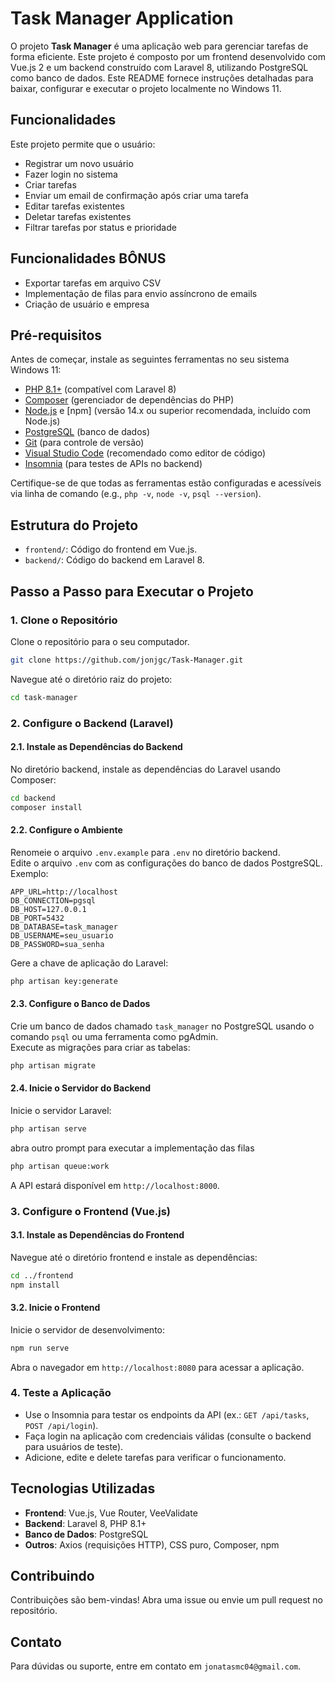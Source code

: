 # Task Manager Application

O projeto **Task Manager** é uma aplicação web para gerenciar tarefas de forma eficiente. Este projeto é composto por um frontend desenvolvido com Vue.js 2 e um backend construído com Laravel 8, utilizando PostgreSQL como banco de dados. Este README fornece instruções detalhadas para baixar, configurar e executar o projeto localmente no Windows 11.

## Funcionalidades

Este projeto permite que o usuário:
- Registrar um novo usuário
- Fazer login no sistema
- Criar tarefas
- Enviar um email de confirmação após criar uma tarefa
- Editar tarefas existentes
- Deletar tarefas existentes
- Filtrar tarefas por status e prioridade

## Funcionalidades BÔNUS
- Exportar tarefas em arquivo CSV
- Implementação de filas para envio assíncrono de emails
- Criação de usuário e empresa

## Pré-requisitos

Antes de começar, instale as seguintes ferramentas no seu sistema Windows 11:

- [PHP 8.1+](https://www.php.net/downloads.php) (compatível com Laravel 8)
- [Composer](https://getcomposer.org/download/) (gerenciador de dependências do PHP)
- [Node.js](https://nodejs.org/) e [npm] (versão 14.x ou superior recomendada, incluído com Node.js)
- [PostgreSQL](https://www.postgresql.org/download/windows/) (banco de dados)
- [Git](https://git-scm.com/download/win) (para controle de versão)
- [Visual Studio Code](https://code.visualstudio.com/) (recomendado como editor de código)
- [Insomnia](https://insomnia.rest/download) (para testes de APIs no backend)

Certifique-se de que todas as ferramentas estão configuradas e acessíveis via linha de comando (e.g., `php -v`, `node -v`, `psql --version`).

## Estrutura do Projeto

- `frontend/`: Código do frontend em Vue.js.
- `backend/`: Código do backend em Laravel 8.

## Passo a Passo para Executar o Projeto

### 1. Clone o Repositório
Clone o repositório para o seu computador.

```bash
git clone https://github.com/jonjgc/Task-Manager.git
```

Navegue até o diretório raiz do projeto:

```bash
cd task-manager
```

### 2. Configure o Backend (Laravel)

#### 2.1. Instale as Dependências do Backend
No diretório backend, instale as dependências do Laravel usando Composer:

```bash
cd backend
composer install
```

#### 2.2. Configure o Ambiente
Renomeie o arquivo `.env.example` para `.env` no diretório backend.  
Edite o arquivo `.env` com as configurações do banco de dados PostgreSQL. Exemplo:

```plaintext
APP_URL=http://localhost
DB_CONNECTION=pgsql
DB_HOST=127.0.0.1
DB_PORT=5432
DB_DATABASE=task_manager
DB_USERNAME=seu_usuario
DB_PASSWORD=sua_senha
```

Gere a chave de aplicação do Laravel:

```bash
php artisan key:generate
```

#### 2.3. Configure o Banco de Dados
Crie um banco de dados chamado `task_manager` no PostgreSQL usando o comando `psql` ou uma ferramenta como pgAdmin.  
Execute as migrações para criar as tabelas:

```bash
php artisan migrate
```

#### 2.4. Inicie o Servidor do Backend
Inicie o servidor Laravel:

```bash
php artisan serve
```
abra outro prompt para executar a implementação das filas

```bash
php artisan queue:work
```

A API estará disponível em `http://localhost:8000`.

### 3. Configure o Frontend (Vue.js)

#### 3.1. Instale as Dependências do Frontend
Navegue até o diretório frontend e instale as dependências:

```bash
cd ../frontend
npm install
```


#### 3.2. Inicie o Frontend
Inicie o servidor de desenvolvimento:

```bash
npm run serve
```

Abra o navegador em `http://localhost:8080` para acessar a aplicação.

### 4. Teste a Aplicação
- Use o Insomnia para testar os endpoints da API (ex.: `GET /api/tasks`, `POST /api/login`).  
- Faça login na aplicação com credenciais válidas (consulte o backend para usuários de teste).  
- Adicione, edite e delete tarefas para verificar o funcionamento.

## Tecnologias Utilizadas
- **Frontend**: Vue.js, Vue Router, VeeValidate  
- **Backend**: Laravel 8, PHP 8.1+  
- **Banco de Dados**: PostgreSQL  
- **Outros**: Axios (requisições HTTP), CSS puro, Composer, npm  

## Contribuindo
Contribuições são bem-vindas! Abra uma issue ou envie um pull request no repositório.

## Contato
Para dúvidas ou suporte, entre em contato em `jonatasmc04@gmail.com`.
